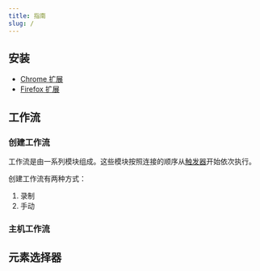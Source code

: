 ```yaml
---
title: 指南
slug: /
---
```


## 安装

* [Chrome 扩展](https://chrome.google.com/webstore/detail/automa/infppggnoaenmfagbfknfkancpbljcca)
* [Firefox 扩展](https://addons.mozilla.org/en-US/firefox/addon/automa/)

## 工作流

### 创建工作流

工作流是由一系列模块组成。这些模块按照连接的顺序从[触发器](./general/#触发器)开始依次执行。

创建工作流有两种方式：

1. 录制
2. 手动

### 主机工作流

## 元素选择器
